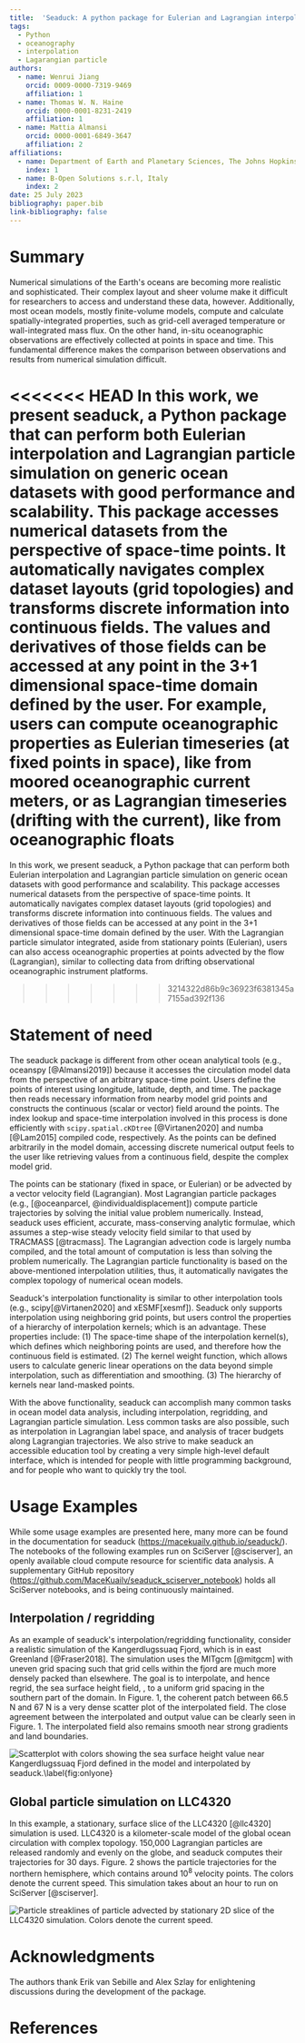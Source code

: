 ```yaml
---
title:  'Seaduck: A python package for Eulerian and Lagrangian interpolation on ocean datasets'
tags:
  - Python
  - oceanography
  - interpolation
  - Lagarangian particle
authors:
  - name: Wenrui Jiang
    orcid: 0009-0000-7319-9469
    affiliation: 1
  - name: Thomas W. N. Haine
    orcid: 0000-0001-8231-2419
    affiliation: 1
  - name: Mattia Almansi
    orcid: 0000-0001-6849-3647
    affiliation: 2
affiliations:
  - name: Department of Earth and Planetary Sciences, The Johns Hopkins University
    index: 1
  - name: B-Open Solutions s.r.l, Italy
    index: 2
date: 25 July 2023
bibliography: paper.bib
link-bibliography: false
---
```


# Summary

Numerical simulations of the Earth's oceans are becoming more realistic and sophisticated. Their complex layout and sheer volume make it difficult for researchers to access and understand these data, however. Additionally, most ocean models, mostly finite-volume models, compute and calculate spatially-integrated properties, such as grid-cell averaged temperature or wall-integrated mass flux. On the other hand, in-situ oceanographic observations are effectively collected at points in space and time. This fundamental difference makes the comparison between observations and results from numerical simulation difficult.

<<<<<<< HEAD
In this work, we present seaduck, a Python package that can perform both Eulerian interpolation and Lagrangian particle simulation on generic ocean datasets with good performance and scalability. This package accesses numerical datasets from the perspective of space-time points. It automatically navigates complex dataset layouts (grid topologies) and transforms discrete information into continuous fields. The values and derivatives of those fields can be accessed at any point in the 3+1 dimensional space-time domain defined by the user. For example, users can compute oceanographic properties as Eulerian timeseries (at fixed points in space), like from moored oceanographic current meters, or as Lagrangian timeseries (drifting with the current), like from oceanographic floats
=======
In this work, we present seaduck, a Python package that can perform both Eulerian interpolation and Lagrangian particle simulation on generic ocean datasets with good performance and scalability. This package accesses numerical datasets from the perspective of space-time points. It automatically navigates complex dataset layouts (grid topologies) and transforms discrete information into continuous fields. The values and derivatives of those fields can be accessed at any point in the 3+1 dimensional space-time domain defined by the user.
With the Lagrangian particle simulator integrated, aside from stationary points (Eulerian), users can also access oceanographic properties at points advected by the flow (Lagrangian), similar to collecting data from drifting observational oceanographic instrument platforms.
>>>>>>> 3214322d86b9c36923f6381345a7155ad392f136

# Statement of need

The seaduck package is different from other ocean analytical tools (e.g., oceanspy [@Almansi2019]) because it accesses the circulation model data from the perspective of an arbitrary space-time point. Users define the points of interest using longitude, latitude, depth, and time. The package then reads necessary information from nearby model grid points and constructs the continuous (scalar or vector) field around the points. The index lookup and space-time interpolation involved in this process is done efficiently with `scipy.spatial.cKDtree` [@Virtanen2020] and numba [@Lam2015] compiled code, respectively. As the points can be defined arbitrarily in the model domain, accessing discrete numerical output feels to the user like retrieving values from a continuous field, despite the complex model grid.

The points can be stationary (fixed in space, or Eulerian) or be advected by a vector velocity field (Lagrangian). Most Lagrangian particle packages (e.g., [@oceanparcel, @individualdisplacement]) compute particle trajectories by solving the initial value problem numerically. Instead, seaduck uses efficient, accurate, mass-conserving analytic formulae, which assumes a step-wise steady velocity field similar to that used by TRACMASS [@tracmass]. The Lagrangian advection code is largely numba compiled, and the total amount of computation is less than solving the problem numerically. The Lagrangian particle functionality is based on the above-mentioned interpolation utilities, thus, it automatically navigates the complex topology of numerical ocean models.

Seaduck's interpolation functionality is similar to other interpolation tools (e.g., scipy[@Virtanen2020] and xESMF[xesmf]). 
Seaduck only supports interpolation using neighboring grid points, but users control the properties of a hierarchy of interpolation kernels; which is an advantage. These properties include: (1) The space-time shape of the interpolation kernel(s), which defines which neighboring points are used, and therefore how the continuous field is estimated. (2) The kernel weight function, which allows users to calculate generic linear operations on the data beyond simple interpolation, such as differentiation and smoothing. (3) The hierarchy of kernels near land-masked points.

With the above functionality, seaduck can accomplish many common tasks in ocean model data analysis, including interpolation, regridding, and Lagrangian particle simulation. Less common tasks are also possible, such as interpolation in Lagrangian label space, and analysis of tracer budgets along Lagrangian trajectories. We also strive to make seaduck an accessible education tool by creating a very simple high-level default interface, which is intended for people with little programming background, and for people who want to quickly try the tool.

# Usage Examples

While some usage examples are presented here, many more can be found in the documentation for seaduck (https://macekuailv.github.io/seaduck/). The notebooks of the following examples run on SciServer [@sciserver], an openly available cloud compute resource for scientific data analysis. A supplementary GitHub repository (https://github.com/MaceKuailv/seaduck_sciserver_notebook) holds all SciServer notebooks, and is being continuously maintained.

## Interpolation / regridding

As an example of seaduck's interpolation/regridding functionality,  consider a realistic simulation of the Kangerdlugssuaq Fjord, which is  in east Greenland [@Fraser2018]. The simulation uses the MITgcm [@mitgcm] with uneven grid spacing such that grid cells within the fjord are much more densely packed than elsewhere. The goal is to interpolate, and  hence regrid, the sea surface height field, , to a uniform grid spacing in the southern part of the domain. In  Figure. 1, the coherent patch between 66.5 N and 67 N is a very dense  scatter plot of the interpolated  field.  The close agreement between the interpolated and output value  can be clearly seen in Figure. 1. The interpolated field also remains  smooth near strong gradients and land boundaries.

![Scatterplot with colors showing the sea surface height value near Kangerdlugssuaq Fjord defined in the model and interpolated by seaduck.\label{fig:onlyone}](https://github.com/MaceKuailv/seaduck_sciserver_notebook/blob/master/stable_images/Fjord_29_0.png?raw=true)

## Global particle simulation on LLC4320

In this example, a stationary, surface slice of the LLC4320 [@llc4320] simulation is used. LLC4320 is a kilometer-scale model of the global ocean circulation with complex topology. 150,000 Lagrangian particles are released randomly and evenly on the globe, and seaduck computes their trajectories for 30 days. Figure. 2 shows the particle trajectories for the northern hemisphere, which contains around 10$^8$ velocity points. The colors denote the current speed. This simulation takes about an hour to run on SciServer [@sciserver].

![Particle streaklines of particle advected by stationary 2D slice of the LLC4320 simulation. Colors denote the current speed.](https://github.com/MaceKuailv/seaduck_sciserver_notebook/blob/master/stable_images/LLC4320_29_2.png?raw=true)

# Acknowledgments

The authors thank Erik van Sebille and Alex Szlay for enlightening discussions during the development of the package.

# References
